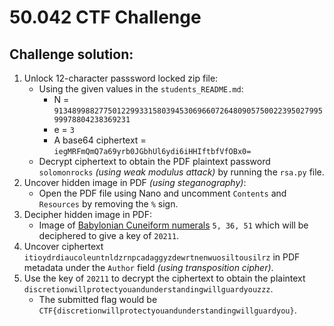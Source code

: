 # 50.042 CTF Challenge

## Challenge solution:
1. Unlock 12-character passsword locked zip file:
    - Using the given values in the `students_README.md`:
      - N = `91348998827750122993315803945306966072648090575002239502799599978804238369231`
      - e = `3`
      - A base64 ciphertext = `iegMRFmQmQ7a69yrb0JGbhUl6ydi6iHHIftbfVfOBx0=`
    - Decrypt ciphertext to obtain the PDF plaintext password `solomonrocks` *(using weak modulus attack)* by running the `rsa.py` file.
2. Uncover hidden image in PDF *(using steganography)*:
    - Open the PDF file using Nano and uncomment `Contents` and `Resources` by removing the `%` sign.
3. Decipher hidden image in PDF:
    - Image of [Babylonian Cuneiform numerals](https://en.wikipedia.org/wiki/Babylonian_cuneiform_numerals#/media/File:Babylonian_numerals.svg) `5, 36, 51` which will be deciphered to give a key of `20211`.
4. Uncover ciphertext `itioydrdiaucoleuntnldzrnpcadaggyzdewrtnenwuosiltousilrz` in PDF metadata under the `Author` field *(using transposition cipher)*.
5. Use the key of `20211` to decrypt the ciphertext to obtain the plaintext `discretionwillprotectyouandunderstandingwillguardyouzzz`.
    - The submitted flag would be `CTF{discretionwillprotectyouandunderstandingwillguardyou}`.
